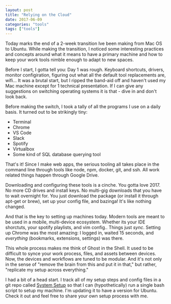 ```yaml
---
layout: post
title: "Relying on the Cloud"
date: 2017-06-09
categories: "tools"
tags: ["tools"]
---
```


Today marks the end of a 2-week transition Ive been making from Mac OS to Ubuntu. While making the transition, I noticed some interesting practices and concepts around what it means to have a primary machine and how to keep your work tools nimble enough to adapt to new spaces.

Before I start, I gotta tell you: Day 1 was rough. Keyboard shortcuts, drivers, monitor configiration, figuring out what all the default tool replacements are, wifi... It was a brutal start, but I ripped the band-aid off and haven't used my Mac machine except for 1 technical presentation. If I can give any suggestions on switching operating systems it is that - dive in and don't look back.

Before making the switch,  I took a tally of all the programs I use on a daily basis.  It turned out to be strikingly tiny:

* Terminal
* Chrome
* VS Code
* Slack
* Spotify
* Virtualbox
* Some kind of SQL database querying tool

That's it! Since I make web apps, the serious tooling all takes place in the command line through tools like node, npm, docker, git, and ssh. All work related things happen through Google Drive. 

Downloading and configuring these tools is a cinche. You gotta love 2017. No more CD drives and install keys. No multi-gig downloads that you have to wait overnight for. You just download the package (or install it through apt-get or brew), set up your config file, and bazinga! It's like nothing changed.

And that is the key to setting up machines today. Modern tools are meant to be used in a mobile, multi-device ecosystem. Whether its your IDE shorctuts, your spotify playlists, and vim config.. Things just _sync_. Setting up Chrome was the most amazing: I logged in, waited 15 seconds, and _everything_ (bookmarks, extensions, settings) was there.

This whole process makes me think of Ghost in the Shell. It used to be difficult to synce your work process, files, and assets between devices. Now, the devices and workflows are tuned to be modular. And it's not only in the sense of "remove the brain from this and put it in that," but rather, "replicate my setup across everything."

I had a bit of a head start. I track all of my setup steps and config files in a git repo called [System Setup](https://github.com/azanebrain/system-setup) so that I can (hypothetically) run a single bash script to setup my machine. I'm updating it to have a version for Ubuntu. Check it out and feel free to share your own setup process with me.